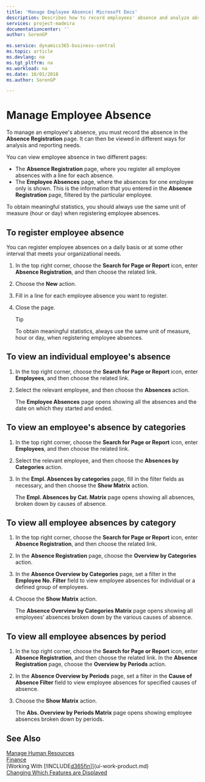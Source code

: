 ```yaml
---
title: 'Manage Employee Absence| Microsoft Docs'
description: Describes how to record employees' absence and analyze absence statistics.
services: project-madeira
documentationcenter: ''
author: SorenGP

ms.service: dynamics365-business-central
ms.topic: article
ms.devlang: na
ms.tgt_pltfrm: na
ms.workload: na
ms.date: 10/01/2018
ms.author: SorenGP

---
```

# Manage Employee Absence
To manage an employee's absence, you must record the absence in the **Absence Registration** page. It can then be viewed in different ways for analysis and reporting needs.

You can view employee absence in two different pages:

* The **Absence Registration** page, where you register all employee absences with a line for each absence.
* The **Employee Absences** page, where the absences for one employee only is shown. This is the information that you entered in the **Absence Registration** page, filtered by the particular employee.

To obtain meaningful statistics, you should always use the same unit of measure (hour or day) when registering employee absences.

## To register employee absence
You can register employee absences on a daily basis or at some other interval that meets your organizational needs.

1. In the top right corner, choose the **Search for Page or Report** icon, enter **Absence Registration**, and then choose the related link.
2. Choose the **New** action.
3. Fill in a line for each employee absence you want to register.
4. Close the page.

    > [!Tip]
    > To obtain meaningful statistics, always use the same unit of measure, hour or day, when registering employee absences.

## To view an individual employee's absence
1. In the top right corner, choose the **Search for Page or Report** icon, enter **Employees**, and then choose the related link.
2. Select the relevant employee, and then choose the **Absences** action.

    The **Employee Absences** page opens showing all the absences and the date on which they started and ended.

## To view an employee's absence by categories
1. In the top right corner, choose the **Search for Page or Report** icon, enter **Employees**, and then choose the related link.
2. Select the relevant employee, and then choose the **Absences by Categories** action.
3. In the **Empl. Absences by categories** page, fill in the filter fields as necessary, and then choose the **Show Matrix** action.

    The **Empl. Absences by Cat. Matrix** page opens showing all absences, broken down by causes of absence.

## To view all employee absences by category
1. In the top right corner, choose the **Search for Page or Report** icon, enter **Absence Registration**, and then choose the related link.
2. In the **Absence Registration** page, choose the **Overview by Categories** action.
3. In the **Absence Overview by Categories** page, set a filter in the **Employee No. Filter** field to view employee absences for individual or a defined group of employees.
4. Choose the **Show Matrix** action.

    The **Absence Overview by Categories Matrix** page opens showing all employees’ absences broken down by the various causes of absence.

## To view all employee absences by period
1. In the top right corner, choose the **Search for Page or Report** icon, enter **Absence Registration**, and then choose the related link.
   In the **Absence Registration** page, choose the **Overview by Periods** action.
2. In the **Absence Overview by Periods** page, set a filter in the **Cause of Absence Filter** field to view employee absences for specified causes of absence.
3. Choose the **Show Matrix** action.

    The **Abs. Overview by Periods Matrix** page opens showing employee absences broken down by periods.

## See Also
[Manage Human Resources](hr-manage-human-resources.md)  
[Finance](finance.md)  
[Working With [!INCLUDE[d365fin](includes/d365fin_md.md)]](ui-work-product.md)  
[Changing Which Features are Displayed](ui-experiences.md)
